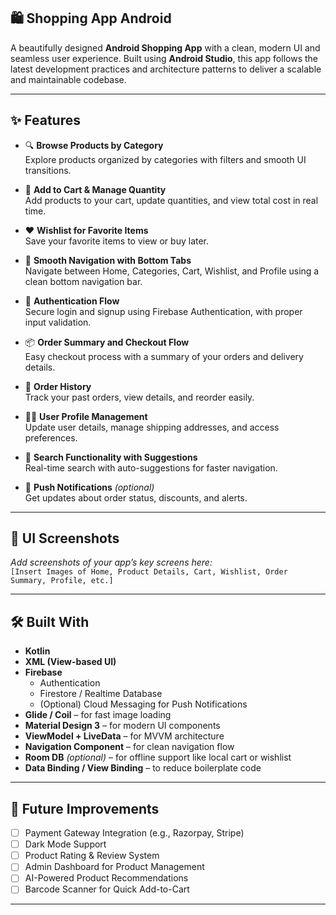 ## 🛍️ Shopping App Android

A beautifully designed **Android Shopping App** with a clean, modern UI and seamless user experience. Built using **Android Studio**, this app follows the latest development practices and architecture patterns to deliver a scalable and maintainable codebase.

---

## ✨ Features

- 🔍 **Browse Products by Category**  
  Explore products organized by categories with filters and smooth UI transitions.

- 🛒 **Add to Cart & Manage Quantity**  
  Add products to your cart, update quantities, and view total cost in real time.

- ❤️ **Wishlist for Favorite Items**  
  Save your favorite items to view or buy later.

- 🔄 **Smooth Navigation with Bottom Tabs**  
  Navigate between Home, Categories, Cart, Wishlist, and Profile using a clean bottom navigation bar.

- 🔐 **Authentication Flow**  
  Secure login and signup using Firebase Authentication, with proper input validation.

- 📦 **Order Summary and Checkout Flow**  
  Easy checkout process with a summary of your orders and delivery details.

- 🧾 **Order History**  
  Track your past orders, view details, and reorder easily.

- 🧑‍💼 **User Profile Management**  
  Update user details, manage shipping addresses, and access preferences.

- 🧭 **Search Functionality with Suggestions**  
  Real-time search with auto-suggestions for faster navigation.

- 🔔 **Push Notifications** *(optional)*  
  Get updates about order status, discounts, and alerts.

---

## 📱 UI Screenshots

*Add screenshots of your app’s key screens here:*  
`[Insert Images of Home, Product Details, Cart, Wishlist, Order Summary, Profile, etc.]`

---

## 🛠️ Built With

- **Kotlin**
- **XML (View-based UI)**
- **Firebase**
  - Authentication
  - Firestore / Realtime Database
  - (Optional) Cloud Messaging for Push Notifications
- **Glide / Coil** – for fast image loading
- **Material Design 3** – for modern UI components
- **ViewModel + LiveData** – for MVVM architecture
- **Navigation Component** – for clean navigation flow
- **Room DB** *(optional)* – for offline support like local cart or wishlist
- **Data Binding / View Binding** – to reduce boilerplate code

---

## 🚀 Future Improvements

- [ ] Payment Gateway Integration (e.g., Razorpay, Stripe)
- [ ] Dark Mode Support
- [ ] Product Rating & Review System
- [ ] Admin Dashboard for Product Management
- [ ] AI-Powered Product Recommendations
- [ ] Barcode Scanner for Quick Add-to-Cart

---


